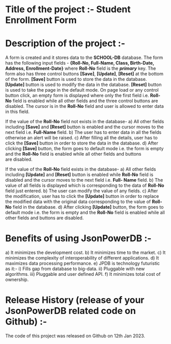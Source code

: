 # Title of the project :- Student Enrollment Form

# Description of the project :-
A form is created and it stores data to the **SCHOOL-DB** database.
The form has the following input fields - **{Roll-No, Full-Name, Class, Birth-Date, Address, Enrollment-Date}** where **Roll-No** field is the ***primary*** key. The form also has three control buttons **[Save]**, **[Update]**, **[Reset]** at the bottom of the form.
**[Save]** button is used to store the data in the database.
**[Update]** button is used to modify the data in the database.
**[Reset]** button is used to take the page in the default mode.
On page load or any control button click, an empty form is displayed where only the first field i.e. **Roll-No** field is enabled while all other fields and the three control buttons are disabled.
The cursor is in the **Roll-No** field and user is allowed to enter data in this field.

If the value of the **Roll-No** field not exists in the database-
  a)  All other fields including **[Save]** and **[Reset]** button is enabled and the cursor moves to the next field i.e. **Full-Name** field.
  b)  The user has to enter data in all the fields otherwise an alert will be raised.
  c)  After filling all the details, user has to click the **[Save]** button in order to store the data in the database.
  d)  After clicking **[Save]** button, the form goes to default mode i.e. the form is empty and the **Roll-No** field is enabled while all other fields and buttons   
      are disabled.
  
If the value of the **Roll-No** field exists in the database-
  a)  All other fields including **[Update]** and **[Reset]** button is enabled while **Roll-No** field is disabled and the cursor moves to the next field i.e. **Full-       Name** field.
  b)  The value of all fields is displayed which is corresponding to the data of **Roll-No** field just entered.
  b)  The user can modify the value of any fields.
  c)  After the modification, user has to click the **[Update]** button in order to replace the modified data with the original data corresponding to the value of 
      **Roll-No** field in the database.
  d)  After clicking **[Update]** button, the form goes to default mode i.e. the form is empty and the **Roll-No** field is enabled while all other fields and buttons 
      are disabled. 
  
 # Benefits of using JsonPowerDB :-
  a) It minimizes the development cost.
  b) It minimizes time to the market.
  c) It minimizes the complexity of interoperability of different applications.
  d) It maximizes data processing performance.
  e) JPDB is technology futuristic as it:-
       i) Fills gap from database to big-data.
       ii) Pluggable with new algorithms.
       iii) Pluggable and user defined API.
  f) It minimizes total cost of ownership.
  
 # Release History (release of your JsonPowerDB related code on Github) :-
   The code of this project was released on Github on 12th Jan 2023. 
  
  
